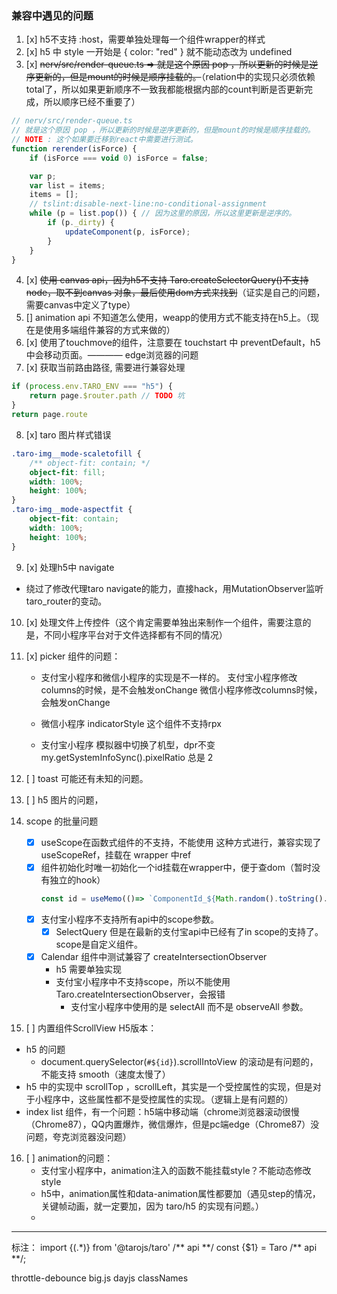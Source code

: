 ### 兼容中遇见的问题

1. [x] h5不支持 :host，需要单独处理每一个组件wrapper的样式
2. [x] h5 中 style 一开始是 { color: "red" } 就不能动态改为 undefined
3. [x] <del>nerv/src/render-queue.ts => 就是这个原因 pop ，所以更新的时候是逆序更新的，但是mount的时候是顺序挂载的。</del>（relation中的实现只必须依赖total了，所以如果更新顺序不一致我都能根据内部的count判断是否更新完成，所以顺序已经不重要了）
```typescript
// nerv/src/render-queue.ts
// 就是这个原因 pop ，所以更新的时候是逆序更新的，但是mount的时候是顺序挂载的。
// NOTE : 这个如果要迁移到react中需要进行测试。
function rerender(isForce) {
    if (isForce === void 0) isForce = false;

    var p;
    var list = items;
    items = [];
    // tslint:disable-next-line:no-conditional-assignment
    while (p = list.pop()) { // 因为这里的原因，所以这里更新是逆序的。
        if (p._dirty) {
            updateComponent(p, isForce);
        }
    }
}
```

4. [x] <del>使用 canvas api，因为h5不支持 Taro.createSelectorQuery()不支持node，取不到canvas 对象，最后使用dom方式来找到</del>（证实是自己的问题，需要canvas中定义了type）
5. [] animation api 不知道怎么使用，weapp的使用方式不能支持在h5上。（现在是使用多端组件兼容的方式来做的）
6. [x] 使用了touchmove的组件，注意要在 touchstart 中 preventDefault，h5中会移动页面。———— edge浏览器的问题
7. [x] 获取当前路由路径, 需要进行兼容处理
```js
if (process.env.TARO_ENV === "h5") {
    return page.$router.path // TODO 坑
}
return page.route
```
8. [x] taro 图片样式错误
```css
.taro-img__mode-scaletofill {
    /** object-fit: contain; */
    object-fit: fill;
    width: 100%;
    height: 100%;
}
.taro-img__mode-aspectfit {
    object-fit: contain;
    width: 100%;
    height: 100%;
}
```

9. [x] 处理h5中 navigate
- 绕过了修改代理taro navigate的能力，直接hack，用MutationObserver监听taro_router的变动。
10. [x] 处理文件上传控件（这个肯定需要单独出来制作一个组件，需要注意的是，不同小程序平台对于文件选择都有不同的情况）

11. [x] picker 组件的问题：
    - 支付宝小程序和微信小程序的实现是不一样的。
    支付宝小程序修改columns的时候，是不会触发onChange
    微信小程序修改columns时候，会触发onChange

    - 微信小程序 indicatorStyle 这个组件不支持rpx
    - 支付宝小程序 模拟器中切换了机型，dpr不变 my.getSystemInfoSync().pixelRatio 总是 2


12. [ ] toast 可能还有未知的问题。
13. [ ] h5 图片的问题，

14. scope 的批量问题
    - [x] useScope在函数式组件的不支持，不能使用 这种方式进行，兼容实现了 useScopeRef，挂载在 wrapper 中ref
    - [x] 组件初始化时唯一初始化一个id挂载在wrapper中，便于查dom（暂时没有独立的hook）
        ```typescript
        const id = useMemo(()=> `ComponentId_${Math.random().toString().split('.')[1]}`, [])
        ```
    - [x] 支付宝小程序不支持所有api中的scope参数。
        - [x] SelectQuery 但是在最新的支付宝api中已经有了in scope的支持了。scope是自定义组件。
    - [x] Calendar 组件中测试兼容了 createIntersectionObserver
        - h5 需要单独实现
        - 支付宝小程序中不支持scope，所以不能使用Taro.createIntersectionObserver，会报错
          - 支付宝小程序中使用的是 selectAll 而不是 observeAll 参数。

15. [ ] 内置组件ScrollView H5版本：
- h5 的问题
  - document.querySelector(`#${id}`).scrollIntoView 的滚动是有问题的，不能支持 smooth（速度太慢了）
- h5 中的实现中 scrollTop ，scrollLeft，其实是一个受控属性的实现，但是对于小程序中，这些属性都不是受控属性的实现。（逻辑上是有问题的）
- index list 组件，有一个问题：h5端中移动端（chrome浏览器滚动很慢（Chrome87），QQ内置爆炸，微信爆炸，但是pc端edge（Chrome87）没问题，夸克浏览器没问题）


16. [ ] animation的问题：
    - 支付宝小程序中，animation注入的函数不能挂载style？不能动态修改style
    - h5中，animation属性和data-animation属性都要加（遇见step的情况，关键帧动画，就一定要加，因为 taro/h5 的实现有问题。）
    -
---------------------------------------------
标注：
import \{(.*)\} from '@tarojs/taro' \/\*\* api \*\*\/
const {$1} = Taro /** api **/;


throttle-debounce
big.js
dayjs
classNames
